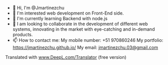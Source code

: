 - 👋 Hi, I'm @Jmartinezchu
- 👀 I'm interested web development on Front-End side.
- 🌱 I'm currently learning Backend with node.js 
- 💞️ I am looking to collaborate in the development of different web systems, innovating in the market with eye-catching and in-demand products.
- 📫 How to contact me: 
My mobile number: +51 970860246
My portfolio: https://jmartinezchu.github.io/
My email: jmartinezchu.03@gmail.com

Translated with www.DeepL.com/Translator (free version)
<!---
Jmartinezchu/Jmartinezchu is a ✨ special ✨ repository because its `README.md` (this file) appears on your GitHub profile.
You can click the Preview link to take a look at your changes.
--->
